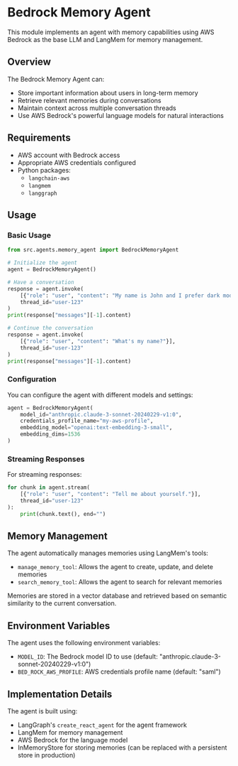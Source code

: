 # Bedrock Memory Agent

This module implements an agent with memory capabilities using AWS Bedrock as the base LLM and LangMem for memory management.

## Overview

The Bedrock Memory Agent can:
- Store important information about users in long-term memory
- Retrieve relevant memories during conversations
- Maintain context across multiple conversation threads
- Use AWS Bedrock's powerful language models for natural interactions

## Requirements

- AWS account with Bedrock access
- Appropriate AWS credentials configured
- Python packages:
  - `langchain-aws`
  - `langmem`
  - `langgraph`

## Usage

### Basic Usage

```python
from src.agents.memory_agent import BedrockMemoryAgent

# Initialize the agent
agent = BedrockMemoryAgent()

# Have a conversation
response = agent.invoke(
    [{"role": "user", "content": "My name is John and I prefer dark mode."}],
    thread_id="user-123"
)
print(response["messages"][-1].content)

# Continue the conversation
response = agent.invoke(
    [{"role": "user", "content": "What's my name?"}],
    thread_id="user-123"
)
print(response["messages"][-1].content)
```

### Configuration

You can configure the agent with different models and settings:

```python
agent = BedrockMemoryAgent(
    model_id="anthropic.claude-3-sonnet-20240229-v1:0",
    credentials_profile_name="my-aws-profile",
    embedding_model="openai:text-embedding-3-small",
    embedding_dims=1536
)
```

### Streaming Responses

For streaming responses:

```python
for chunk in agent.stream(
    [{"role": "user", "content": "Tell me about yourself."}],
    thread_id="user-123"
):
    print(chunk.text(), end="")
```

## Memory Management

The agent automatically manages memories using LangMem's tools:

- `manage_memory_tool`: Allows the agent to create, update, and delete memories
- `search_memory_tool`: Allows the agent to search for relevant memories

Memories are stored in a vector database and retrieved based on semantic similarity to the current conversation.

## Environment Variables

The agent uses the following environment variables:

- `MODEL_ID`: The Bedrock model ID to use (default: "anthropic.claude-3-sonnet-20240229-v1:0")
- `BED_ROCK_AWS_PROFILE`: AWS credentials profile name (default: "saml")

## Implementation Details

The agent is built using:

- LangGraph's `create_react_agent` for the agent framework
- LangMem for memory management
- AWS Bedrock for the language model
- InMemoryStore for storing memories (can be replaced with a persistent store in production)
